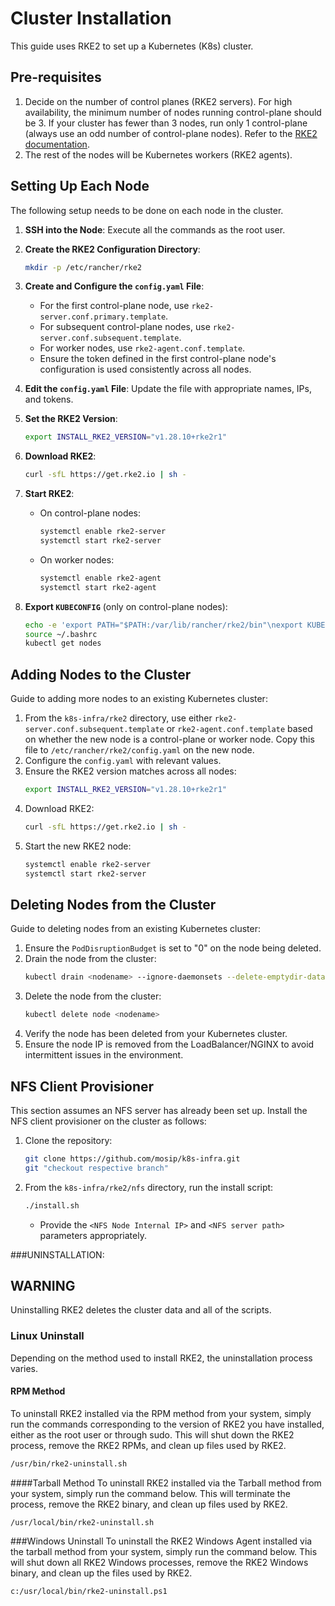 # Cluster Installation

This guide uses RKE2 to set up a Kubernetes (K8s) cluster.

## Pre-requisites
1. Decide on the number of control planes (RKE2 servers). For high availability, the minimum number of nodes running control-plane should be 3. If your cluster has fewer than 3 nodes, run only 1 control-plane (always use an odd number of control-plane nodes). Refer to the [RKE2 documentation](https://docs.rke2.io).
2. The rest of the nodes will be Kubernetes workers (RKE2 agents).

## Setting Up Each Node
The following setup needs to be done on each node in the cluster.

1. **SSH into the Node**: Execute all the commands as the root user.

2. **Create the RKE2 Configuration Directory**:
    ```sh
    mkdir -p /etc/rancher/rke2
    ```

3. **Create and Configure the `config.yaml` File**:
    - For the first control-plane node, use `rke2-server.conf.primary.template`.
    - For subsequent control-plane nodes, use `rke2-server.conf.subsequent.template`.
    - For worker nodes, use `rke2-agent.conf.template`.
    - Ensure the token defined in the first control-plane node's configuration is used consistently across all nodes.

4. **Edit the `config.yaml` File**: Update the file with appropriate names, IPs, and tokens.

5. **Set the RKE2 Version**:
    ```sh
    export INSTALL_RKE2_VERSION="v1.28.10+rke2r1"
    ```

6. **Download RKE2**:
    ```sh
    curl -sfL https://get.rke2.io | sh -
    ```

7. **Start RKE2**:
    - On control-plane nodes:
        ```sh
        systemctl enable rke2-server
        systemctl start rke2-server
        ```
    - On worker nodes:
        ```sh
        systemctl enable rke2-agent
        systemctl start rke2-agent
        ```

8. **Export `KUBECONFIG`** (only on control-plane nodes):
    ```sh
    echo -e 'export PATH="$PATH:/var/lib/rancher/rke2/bin"\nexport KUBECONFIG="/etc/rancher/rke2/rke2.yaml"' >> ~/.bashrc
    source ~/.bashrc
    kubectl get nodes
    ```

## Adding Nodes to the Cluster
Guide to adding more nodes to an existing Kubernetes cluster:

1. From the `k8s-infra/rke2` directory, use either `rke2-server.conf.subsequent.template` or `rke2-agent.conf.template` based on whether the new node is a control-plane or worker node. Copy this file to `/etc/rancher/rke2/config.yaml` on the new node.
2. Configure the `config.yaml` with relevant values.
3. Ensure the RKE2 version matches across all nodes:
    ```sh
    export INSTALL_RKE2_VERSION="v1.28.10+rke2r1"
    ```
4. Download RKE2:
    ```sh
    curl -sfL https://get.rke2.io | sh -
    ```
5. Start the new RKE2 node:
    ```sh
    systemctl enable rke2-server
    systemctl start rke2-server
    ```

## Deleting Nodes from the Cluster
Guide to deleting nodes from an existing Kubernetes cluster:

1. Ensure the `PodDisruptionBudget` is set to "0" on the node being deleted.
2. Drain the node from the cluster:
    ```sh
    kubectl drain <nodename> --ignore-daemonsets --delete-emptydir-data
    ```
3. Delete the node from the cluster:
    ```sh
    kubectl delete node <nodename>
    ```
4. Verify the node has been deleted from your Kubernetes cluster.
5. Ensure the node IP is removed from the LoadBalancer/NGINX to avoid intermittent issues in the environment.

## NFS Client Provisioner
This section assumes an NFS server has already been set up. Install the NFS client provisioner on the cluster as follows:

1. Clone the repository:
    ```sh
    git clone https://github.com/mosip/k8s-infra.git
    git "checkout respective branch"
    ```
2. From the `k8s-infra/rke2/nfs` directory, run the install script:
    ```sh
    ./install.sh
    ```
    - Provide the `<NFS Node Internal IP>` and `<NFS server path>` parameters appropriately.

###UNINSTALLATION:

## WARNING
Uninstalling RKE2 deletes the cluster data and all of the scripts.

### Linux Uninstall
Depending on the method used to install RKE2, the uninstallation process varies.

#### RPM Method
To uninstall RKE2 installed via the RPM method from your system, simply run the commands corresponding to the version of RKE2 you have installed, either as the root user or through sudo. This will shut down the RKE2 process, remove the RKE2 RPMs, and clean up files used by RKE2.

```sh
/usr/bin/rke2-uninstall.sh
```
####Tarball Method
To uninstall RKE2 installed via the Tarball method from your system, simply run the command below. This will terminate the process, remove the RKE2 binary, and clean up files used by RKE2.

```SH
/usr/local/bin/rke2-uninstall.sh
```
###Windows Uninstall
To uninstall the RKE2 Windows Agent installed via the tarball method from your system, simply run the command below. This will shut down all RKE2 Windows processes, remove the RKE2 Windows binary, and clean up the files used by RKE2.

```sh
c:/usr/local/bin/rke2-uninstall.ps1
```
